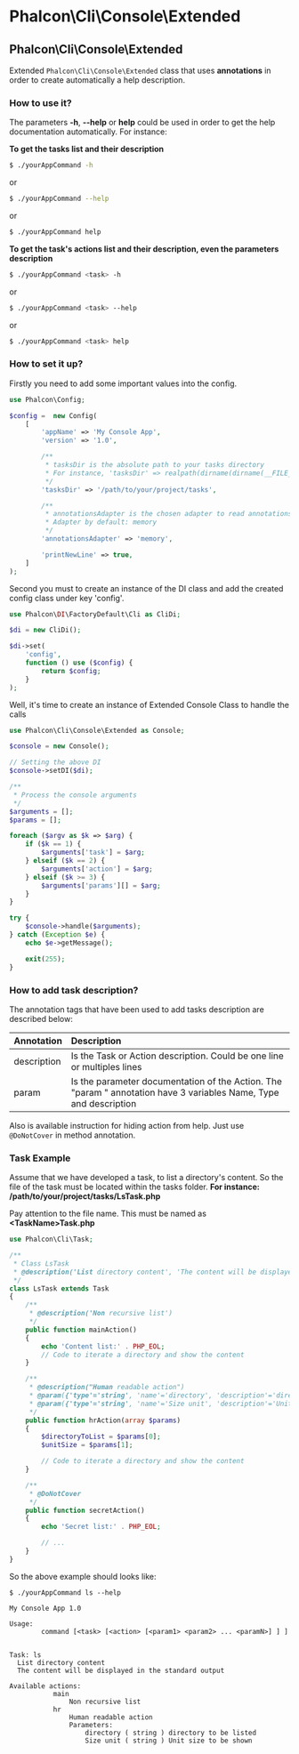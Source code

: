 # Phalcon\Cli\Console\Extended

## Phalcon\Cli\Console\Extended

Extended `Phalcon\Cli\Console\Extended` class that uses **annotations** in order to create automatically a help description.

### How to use it?

The parameters **-h**, **--help** or **help** could be used in order to get the help documentation automatically. For instance:

**To get the tasks list and their description**

```sh
$ ./yourAppCommand -h
```

or

```sh
$ ./yourAppCommand --help
```

or

```sh
$ ./yourAppCommand help
```

**To get the task's actions list and their description, even the parameters description**

```sh
$ ./yourAppCommand <task> -h
```

or

```sh
$ ./yourAppCommand <task> --help
```

or

```sh
$ ./yourAppCommand <task> help
```

### How to set it up?

Firstly you need to add some important values into the config.

```php
use Phalcon\Config;

$config =  new Config(
    [
        'appName' => 'My Console App',
        'version' => '1.0',

        /**
         * tasksDir is the absolute path to your tasks directory
         * For instance, 'tasksDir' => realpath(dirname(dirname(__FILE__))).'/tasks',
         */
        'tasksDir' => '/path/to/your/project/tasks',

        /**
         * annotationsAdapter is the chosen adapter to read annotations.
         * Adapter by default: memory
         */
        'annotationsAdapter' => 'memory',

        'printNewLine' => true,
    ]
);
```

Second you must to create an instance of the DI class and add the created config class under key 'config'.

```php
use Phalcon\DI\FactoryDefault\Cli as CliDi;

$di = new CliDi();

$di->set(
    'config',
    function () use ($config) {
        return $config;
    }
);
```

Well, it's time to create an instance of Extended Console Class to handle the calls

```php
use Phalcon\Cli\Console\Extended as Console;

$console = new Console();

// Setting the above DI
$console->setDI($di);

/**
 * Process the console arguments
 */
$arguments = [];
$params = [];

foreach ($argv as $k => $arg) {
    if ($k == 1) {
        $arguments['task'] = $arg;
    } elseif ($k == 2) {
        $arguments['action'] = $arg;
    } elseif ($k >= 3) {
        $arguments['params'][] = $arg;
    }
}

try {
    $console->handle($arguments);
} catch (Exception $e) {
    echo $e->getMessage();

    exit(255);
}
```

### How to add task description?

The annotation tags that have been used to add tasks description are described below:

| Annotation| Description|
| :------------- |:-------------|
| description      | Is the Task or Action description. Could be one line or multiples lines|
| param      | Is the parameter documentation of the Action. The "param " annotation have 3 variables Name, Type and description|

Also is available instruction for hiding action from help. Just use `@DoNotCover` in method annotation. 

### Task Example

Assume that we have developed a task, to list a directory's content. So the file of the task must be located within the tasks folder. **For instance: /path/to/your/project/tasks/LsTask.php**

Pay attention to the file name. This must be named as **\<TaskName\>Task.php**

```php
use Phalcon\Cli\Task;

/**
 * Class LsTask
 * @description('List directory content', 'The content will be displayed in the standard output')
 */
class LsTask extends Task
{
    /**
     * @description('Non recursive list')
     */
    public function mainAction()
    {
        echo 'Content list:' . PHP_EOL;
        // Code to iterate a directory and show the content
    }

    /**
     * @description("Human readable action")
     * @param({'type'='string', 'name'='directory', 'description'='directory to be listed' })
     * @param({'type'='string', 'name'='Size unit', 'description'='Unit size to be shown' })
     */
    public function hrAction(array $params)
    {
        $directoryToList = $params[0];
        $unitSize = $params[1];

        // Code to iterate a directory and show the content
    }

    /**
     * @DoNotCover
     */
    public function secretAction()
    {
        echo 'Secret list:' . PHP_EOL;

        // ...
    }
}
```

So the above example should looks like:

```
$ ./yourAppCommand ls --help

My Console App 1.0

Usage:
        command [<task> [<action> [<param1> <param2> ... <paramN>] ] ]


Task: ls
  List directory content
  The content will be displayed in the standard output

Available actions:
           main
               Non recursive list
           hr
               Human readable action
               Parameters:
                   directory ( string ) directory to be listed
                   Size unit ( string ) Unit size to be shown

```
